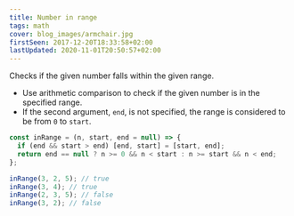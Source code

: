 ```yaml
---
title: Number in range
tags: math
cover: blog_images/armchair.jpg
firstSeen: 2017-12-20T18:33:58+02:00
lastUpdated: 2020-11-01T20:50:57+02:00
---
```


Checks if the given number falls within the given range.

- Use arithmetic comparison to check if the given number is in the specified range.
- If the second argument, `end`, is not specified, the range is considered to be from `0` to `start`.

```js
const inRange = (n, start, end = null) => {
  if (end && start > end) [end, start] = [start, end];
  return end == null ? n >= 0 && n < start : n >= start && n < end;
};
```

```js
inRange(3, 2, 5); // true
inRange(3, 4); // true
inRange(2, 3, 5); // false
inRange(3, 2); // false
```
